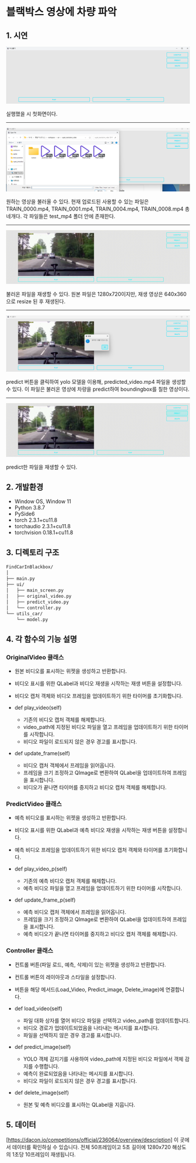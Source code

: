 # 블랙박스 영상에 차량 파악

## 1. 시연

<img src="https://github.com/bloodmage1/Detection-in-blackbox/blob/main/Demonstration/first_capture.png"/>

실행했을 시 첫화면이다.

---
<img src="https://github.com/bloodmage1/Detection-in-blackbox/blob/main/Demonstration/load_file.png"/>

원하는 영상을 불러올 수 있다. 현재 업로드된 사용할 수 있는 파일은 TRAIN_0000.mp4, TRAIN_0001.mp4, TRAIN_0004.mp4, TRAIN_0008.mp4 총 네개다. 각 파일들은 test_mp4 폴더 안에 존재한다.

---

<img src="https://github.com/bloodmage1/Detection-in-blackbox/blob/main/Demonstration/Original_video_play.gif"/>

불러온 파일을 재생할 수 있다. 원본 파일은 1280x720이지만, 재생 영상은 640x360으로 resize 된 후 재생된다.

---

<img src="https://github.com/bloodmage1/Detection-in-blackbox/blob/main/Demonstration/predict_video.png"/>

predict 버튼을 클릭하여 yolo 모델을 이용해, predicted_video.mp4 파일을 생성할 수 있다. 이 파일은 불러온 영상에 차량을 predict하여 boundingbox를 칠한 영상이다.

---
<img src="https://github.com/bloodmage1/Detection-in-blackbox/blob/main/Demonstration/Predicted_video_play.gif"/>

predict한 파일을 재생할 수 있다. 

## 2. 개발환경

- Window OS, Window 11
- Python 3.8.7
- PySide6
- torch 2.3.1+cu11.8
- torchaudio 2.3.1+cu11.8
- torchvision 0.18.1+cu11.8

## 3. 디렉토리 구조

```
FindCarInBlackbox/
│
├── main.py
├── ui/
│   ├── main_screen.py
│   ├── original_video.py
│   ├── predict_video.py
│   └── controller.py
└── utils_car/
    └── model.py
```
  
## 4. 각 함수의 기능 설명

### OriginalVideo 클래스
  - 원본 비디오를 표시하는 위젯을 생성하고 반환합니다.
  - 비디오 표시를 위한 QLabel과 비디오 재생을 시작하는 재생 버튼을 설정합니다.
  - 비디오 캡처 객체와 비디오 프레임을 업데이트하기 위한 타이머를 초기화합니다.
 
- def play_video(self)
  - 기존의 비디오 캡처 객체를 해제합니다.
  - video_path에 지정된 비디오 파일을 열고 프레임을 업데이트하기 위한 타이머를 시작합니다.
  - 비디오 파일이 로드되지 않은 경우 경고를 표시합니다.

- def update_frame(self)
  - 비디오 캡처 객체에서 프레임을 읽어옵니다.
  - 프레임을 크기 조정하고 QImage로 변환하여 QLabel을 업데이트하여 프레임을 표시합니다.
  - 비디오가 끝나면 타이머를 중지하고 비디오 캡처 객체를 해제합니다.
  

### PredictVideo 클래스
  - 예측 비디오를 표시하는 위젯을 생성하고 반환합니다.
  - 비디오 표시를 위한 QLabel과 예측 비디오 재생을 시작하는 재생 버튼을 설정합니다.
  - 예측 비디오 프레임을 업데이트하기 위한 비디오 캡처 객체와 타이머를 초기화합니다.

- def play_video_p(self)
  - 기존의 예측 비디오 캡처 객체를 해제합니다.
  - 예측 비디오 파일을 열고 프레임을 업데이트하기 위한 타이머를 시작합니다.

- def update_frame_p(self)
  - 예측 비디오 캡처 객체에서 프레임을 읽어옵니다.
  - 프레임을 크기 조정하고 QImage로 변환하여 QLabel을 업데이트하여 프레임을 표시합니다.
  - 예측 비디오가 끝나면 타이머를 중지하고 비디오 캡처 객체를 해제합니다.

### Controller 클래스
  - 컨트롤 버튼(파일 로드, 예측, 삭제)이 있는 위젯을 생성하고 반환합니다.
  - 컨트롤 버튼의 레이아웃과 스타일을 설정합니다.
  - 버튼을 해당 메서드(Load_Video, Predict_image, Delete_image)에 연결합니다.

- def load_video(self)
  - 파일 대화 상자를 열어 비디오 파일을 선택하고 video_path를 업데이트합니다.
  - 비디오 경로가 업데이트되었음을 나타내는 메시지를 표시합니다.
  - 파일을 선택하지 않은 경우 경고를 표시합니다.

- def predict_image(self)
  - YOLO 객체 감지기를 사용하여 video_path에 지정된 비디오 파일에서 객체 감지를 수행합니다.
  - 예측이 완료되었음을 나타내는 메시지를 표시합니다.
  - 비디오 파일이 로드되지 않은 경우 경고를 표시합니다.

- def delete_image(self)
  - 원본 및 예측 비디오를 표시하는 QLabel을 지웁니다.


## 5. 데이터
[https://dacon.io/competitions/official/236064/overview/description] 이 곳에서 데이터를 확인하실 수 있습니다. 전체 50프레임이고 5초 길이에 1280x720 해상도의 1초당 10프레임이 재생됩니다.


